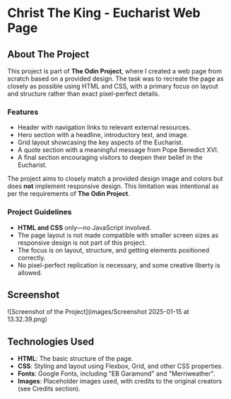 # Christ The King - Eucharist Web Page

## About The Project

This project is part of **The Odin Project**, where I created a web page from scratch based on a provided design. The task was to recreate the page as closely as possible using HTML and CSS, with a primary focus on layout and structure rather than exact pixel-perfect details.

### Features
- Header with navigation links to relevant external resources.
- Hero section with a headline, introductory text, and image.
- Grid layout showcasing the key aspects of the Eucharist.
- A quote section with a meaningful message from Pope Benedict XVI.
- A final section encouraging visitors to deepen their belief in the Eucharist.

The project aims to closely match a provided design image and colors but does **not** implement responsive design. This limitation was intentional as per the requirements of **The Odin Project**.

### Project Guidelines
- **HTML and CSS** only—no JavaScript involved.
- The page layout is not made compatible with smaller screen sizes as responsive design is not part of this project.
- The focus is on layout, structure, and getting elements positioned correctly.
- No pixel-perfect replication is necessary, and some creative liberty is allowed.

## Screenshot

![Screenshot of the Project](images/Screenshot 2025-01-15 at 13.32.39.png)


## Technologies Used

- **HTML**: The basic structure of the page.
- **CSS**: Styling and layout using Flexbox, Grid, and other CSS properties.
- **Fonts**: Google Fonts, including "EB Garamond" and "Merriweather".
- **Images**: Placeholder images used, with credits to the original creators (see Credits section).

